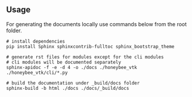 
## Usage
For generating the documents locally use commands below from the root folder. 

```shell
# install dependencies
pip install Sphinx sphinxcontrib-fulltoc sphinx_bootstrap_theme

# generate rst files for modules except for the cli modules
# cli modules will be documented separately
sphinx-apidoc -f -e -d 4 -o ./docs ./honeybee_vtk ./honeybee_vtk/cli/*.py

# build the documentation under _build/docs folder
sphinx-build -b html ./docs ./docs/_build/docs
```
